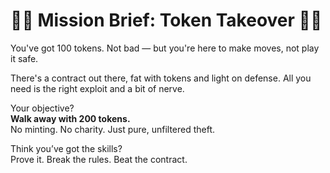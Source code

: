 # **🕵️‍♂️ Mission Brief: Token Takeover 🕵️‍♂️**

You've got 100 tokens. Not bad — but you're here to make moves, not play it safe.

There's a contract out there, fat with tokens and light on defense. All you need is the right exploit and a bit of nerve.

Your objective?  
**Walk away with 200 tokens.**  
No minting. No charity. Just pure, unfiltered theft.

Think you’ve got the skills?  
Prove it. Break the rules. Beat the contract.
